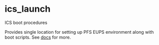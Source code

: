 # ics_launch
ICS boot procedures

Provides single location for setting up PFS EUPS environment along with boot scripts. See [docs](docs/ics_launch.rst) for more.

